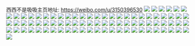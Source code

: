 西西不是吸吸主页地址: https://weibo.com/u/3150396530 
![](https://wx4.sinaimg.cn/mw2000/bbc73c72ly1h9dukr6dzoj20sg0sggoo.jpg) 
![](https://wx4.sinaimg.cn/mw2000/bbc73c72ly1h7vkm0vcw5j22c0340npe.jpg) 
![](https://wx4.sinaimg.cn/mw2000/bbc73c72ly1h7vkm25asqj22c0340qv6.jpg) 
![](https://wx4.sinaimg.cn/mw2000/bbc73c72ly1h7vklwn8xej22c0340hdu.jpg) 
![](https://wx4.sinaimg.cn/mw2000/bbc73c72ly1h7vkm3j1y4j22c0340hdu.jpg) 
![](https://wx4.sinaimg.cn/mw2000/bbc73c72ly1h7tcezie9lj22c0340e83.jpg) 
![](https://wx4.sinaimg.cn/mw2000/bbc73c72ly1h7jtvn2vidj22c0340u0z.jpg) 
![](https://wx4.sinaimg.cn/mw2000/bbc73c72ly1h7cxrauou6j22802yoe83.jpg) 
![](https://wx4.sinaimg.cn/mw2000/bbc73c72ly1h7683ep5ajj22802yo4qs.jpg) 
![](https://wx4.sinaimg.cn/mw2000/bbc73c72ly1h7683gol6rj22c0340e84.jpg) 
![](https://wx4.sinaimg.cn/mw2000/bbc73c72ly1h7683b016rj213z1e946x.jpg) 
![](https://wx4.sinaimg.cn/mw2000/bbc73c72gy1h6y85ot0u4j22c0340u0y.jpg) 
![](https://wx4.sinaimg.cn/mw2000/bbc73c72ly1h5y0qfldw5j22802yo1l0.jpg) 
![](https://wx4.sinaimg.cn/mw2000/bbc73c72ly1h2tnsd4tpmj22802yoqv7.jpg) 
![](https://wx4.sinaimg.cn/mw2000/bbc73c72ly1h2pd9uk450j22802yob2c.jpg) 
![](https://wx4.sinaimg.cn/mw2000/bbc73c72ly1h2pd9s737ij20u014040f.jpg) 
![](https://wx4.sinaimg.cn/mw2000/bbc73c72ly1h2pd9rone7j22802yox6r.jpg) 
![](https://wx4.sinaimg.cn/mw2000/bbc73c72ly1h2js5f0ewpj20u0140ahf.jpg) 
![](https://wx4.sinaimg.cn/mw2000/bbc73c72ly1gx417cx8h0j20u01400zn.jpg) 
![](https://wx4.sinaimg.cn/mw2000/bbc73c72ly1gx417bh8vaj20u0140wlh.jpg) 
![](https://wx4.sinaimg.cn/mw2000/bbc73c72ly1gwv0cdwfpqj20u0140jzr.jpg) 
![](https://wx4.sinaimg.cn/mw2000/bbc73c72ly1gwqc1n5m95j22802ypu0z.jpg) 
![](https://wx4.sinaimg.cn/mw2000/bbc73c72ly1gwqc1ofjidj22802ypqv7.jpg) 
![](https://wx4.sinaimg.cn/mw2000/bbc73c72ly1gwqc1l9ph3j22802ypqv7.jpg) 
![](https://wx4.sinaimg.cn/mw2000/003rcK3gly1gvp954ygl9j60wi1lv7ia02.jpg) 
![](https://wx4.sinaimg.cn/mw2000/bbc73c72ly1gmzud3kt4tj21be0zk7hd.jpg) 
![](https://wx4.sinaimg.cn/mw2000/bbc73c72ly1gmzud3bwhej20zk19pqc8.jpg) 
![](https://wx4.sinaimg.cn/mw2000/bbc73c72ly1gmzud3tpdjj20vw13egvo.jpg) 
![](https://wx4.sinaimg.cn/mw2000/bbc73c72ly1gmzud4nlwgj218w0u012z.jpg) 
![](https://wx4.sinaimg.cn/mw2000/bbc73c72ly1gmzud4e1tkj21be0zkdy2.jpg) 
![](https://wx4.sinaimg.cn/mw2000/bbc73c72ly1gmzud42a6tj20v615kqcp.jpg) 
![](https://wx4.sinaimg.cn/mw2000/bbc73c72ly1gmzud60ivej218w0u0n4n.jpg) 
![](https://wx4.sinaimg.cn/mw2000/bbc73c72ly1gmzud5ewsij218w0u0aih.jpg) 
![](https://wx4.sinaimg.cn/mw2000/bbc73c72ly1gmzud687pxj218w0u07dp.jpg) 
![](https://wx4.sinaimg.cn/mw2000/bbc73c72ly1glf9wfpgdrj21he0u0gzv.jpg) 
![](https://wx4.sinaimg.cn/mw2000/bbc73c72ly1gleholrf11j20u0123n9f.jpg) 
![](https://wx4.sinaimg.cn/mw2000/bbc73c72gy1ggpmpv5ai7j20u00u0n4z.jpg) 
![](https://wx4.sinaimg.cn/mw2000/bbc73c72ly1gdwxai17mgj20vc15sqlw.jpg) 
![](https://wx4.sinaimg.cn/mw2000/bbc73c72ly1gdwxai9vesj20i20hmmx7.jpg) 
![](https://wx4.sinaimg.cn/mw2000/bbc73c72ly1gdwxahpcw4j20vc15sngl.jpg) 
![](https://wx4.sinaimg.cn/mw2000/bbc73c72ly1gddagdo591j20u019346u.jpg) 
![](https://wx4.sinaimg.cn/mw2000/bbc73c72ly1gddagd9545j20u0193k25.jpg) 
![](https://wx4.sinaimg.cn/mw2000/bbc73c72ly1gddagfsi67j20u0193nee.jpg) 
![](https://wx4.sinaimg.cn/mw2000/bbc73c72ly1gddagh5bp4j20u0193ndq.jpg) 
![](https://wx4.sinaimg.cn/mw2000/bbc73c72ly1gddageqgfaj20u0193akt.jpg) 
![](https://wx4.sinaimg.cn/mw2000/bbc73c72ly1gddaggftybj20u0193qgu.jpg) 
![](https://wx4.sinaimg.cn/mw2000/bbc73c72ly1gddagf2ddzj20u0193k14.jpg) 
![](https://wx4.sinaimg.cn/mw2000/bbc73c72ly1gddagfdjgaj20u0193tfs.jpg) 
![](https://wx4.sinaimg.cn/mw2000/bbc73c72ly1gddagebnsaj20u0193n99.jpg) 
![](https://wx4.sinaimg.cn/mw2000/bbc73c72ly1gbh1xpmxwaj22yo1z44qq.jpg) 
![](https://wx4.sinaimg.cn/mw2000/bbc73c72ly1gbh1xga4tqj22yo1z4x6r.jpg) 
![](https://wx4.sinaimg.cn/mw2000/bbc73c72ly1gbh1xih2rnj22yo1z4hdv.jpg) 
![](https://wx4.sinaimg.cn/mw2000/bbc73c72ly1gbh1xm3zfdj22yo1z4npg.jpg) 
![](https://wx4.sinaimg.cn/mw2000/bbc73c72ly1gbh1xd2d98j22yo1z41kz.jpg) 
![](https://wx4.sinaimg.cn/mw2000/bbc73c72ly1gbh1xdsnyyj21kw11xnjv.jpg) 
![](https://wx4.sinaimg.cn/mw2000/bbc73c72ly1gaskk33g0vj21z42yohdt.jpg) 
![](https://wx4.sinaimg.cn/mw2000/bbc73c72ly1g94qur5w9pj20vc0vcn7o.jpg) 
![](https://wx4.sinaimg.cn/mw2000/bbc73c72ly1g8z5ynwqx3j20vc0vcn3w.jpg) 
![](https://wx4.sinaimg.cn/mw2000/bbc73c72ly1g8z5yoesqdj20vc0vcgsf.jpg) 
![](https://wx4.sinaimg.cn/mw2000/bbc73c72ly1g8z5yoqqetj20vc0vcafx.jpg) 
![](https://wx4.sinaimg.cn/mw2000/bbc73c72ly1g8z5yp78hgj20vc0vcn41.jpg) 
![](https://wx4.sinaimg.cn/mw2000/bbc73c72ly1g87br98x61j20vc0vck1w.jpg) 
![](https://wx4.sinaimg.cn/mw2000/bbc73c72ly1g87br8lgpgj20vc0vcakz.jpg) 
![](https://wx4.sinaimg.cn/mw2000/bbc73c72ly1g7nrsgxsp9j20kw2biqqo.jpg) 
![](https://wx4.sinaimg.cn/mw2000/bbc73c72ly1g7nrshevq7j20kw1n6k7q.jpg) 
![](https://wx4.sinaimg.cn/mw2000/bbc73c72ly1g6nkao7k7dj20zk0geafa.jpg) 
![](https://wx4.sinaimg.cn/mw2000/bbc73c72ly1g6fqp82byfj215s0vc45c.jpg) 
![](https://wx4.sinaimg.cn/mw2000/bbc73c72ly1g6fqp91ez9j21400tytih.jpg) 
![](https://wx4.sinaimg.cn/mw2000/bbc73c72ly1g6fqp7bvr7j20vc0vcte3.jpg) 
![](https://wx4.sinaimg.cn/mw2000/bbc73c72ly1g5t9vrzo5mj21o027u4qp.jpg) 
![](https://wx4.sinaimg.cn/mw2000/bbc73c72ly1g5t9vshc3bj227u1o04qp.jpg) 
![](https://wx4.sinaimg.cn/mw2000/bbc73c72ly1g5t9vrdnlwj22yo1d8u0x.jpg) 
![](https://wx4.sinaimg.cn/mw2000/bbc73c72ly1g5t9vt5018j227u1o0kjl.jpg) 
![](https://wx4.sinaimg.cn/mw2000/bbc73c72ly1g5t9vu2ewdj20vc0vc45w.jpg) 
![](https://wx4.sinaimg.cn/mw2000/bbc73c72ly1g5t9vtuygvj20u00u0q7o.jpg) 
![](https://wx4.sinaimg.cn/mw2000/bbc73c72ly1g5fobisicij20vc0vcn36.jpg) 
![](https://wx4.sinaimg.cn/mw2000/bbc73c72ly1g5fobj8hpcj20vc0vctfp.jpg) 
![](https://wx4.sinaimg.cn/mw2000/bbc73c72ly1g5235cue1jj20vc0vck0v.jpg) 
![](https://wx4.sinaimg.cn/mw2000/bbc73c72ly1g4zqhymqwdj20vc0vcqji.jpg) 
![](https://wx4.sinaimg.cn/mw2000/bbc73c72ly1g4a7m26it8j214a1kwhdt.jpg) 
![](https://wx4.sinaimg.cn/mw2000/bbc73c72ly1g4a7m5ccblj215e1kwqv5.jpg) 
![](https://wx4.sinaimg.cn/mw2000/bbc73c72ly1g4a7nn7v6kj216o1kw4qp.jpg) 
